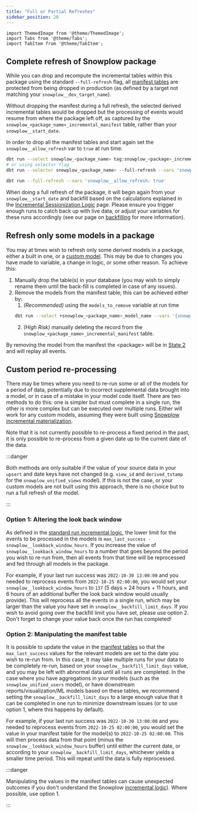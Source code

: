```yaml
---
title: "Full or Partial Refreshes"
sidebar_position: 20
---
```


```mdx-code-block
import ThemedImage from '@theme/ThemedImage';
import Tabs from '@theme/Tabs';
import TabItem from '@theme/TabItem';
```

## Complete refresh of Snowplow package

While you can drop and recompute the incremental tables within this package using the standard `--full-refresh` flag, all [manifest tables](/docs/modeling-your-data/modeling-your-data-with-dbt/package-mechanics/manifest-tables/index.md) are protected from being dropped in production (as defined by a target not matching your `snowplow__dev_target_name`). 

Without dropping the manifest during a full refresh, the selected derived incremental tables would be dropped but the processing of events would resume from where the package left off, as captured by the `snowplow_<package_name>_incremental_manifest` table, rather than your `snowplow__start_date`.

In order to drop all the manifest tables and start again set the `snowplow__allow_refresh` var to `true` at run time:

<Tabs groupId="refresh" queryString>
<TabItem value="Other packages" label="Other packages">

```bash
dbt run --select snowplow_<package_name> tag:snowplow_<package>_incremental --full-refresh --vars 'snowplow__allow_refresh: true'
# or using selector flag
dbt run --selector snowplow_<package_name> --full-refresh --vars 'snowplow__allow_refresh: true'
```

</TabItem>

<TabItem value="Attribution" label="Attribution">

```bash
dbt run --full-refresh --vars 'snowplow__allow_refresh: true'
```

</TabItem>
</Tabs>


When doing a full refresh of the package, it will begin again from your `snowplow__start_date` and backfill based on the calculations explained in the [Incremental Sessionization Logic](/docs/modeling-your-data/modeling-your-data-with-dbt/package-mechanics/incremental-processing/index.md) page. Please ensure you trigger enough runs to catch back up with live data, or adjust your variables for these runs accordingly (see our page on [backfilling](/docs/modeling-your-data/modeling-your-data-with-dbt/dbt-operation/backfilling/index.md) for more information).


## Refresh only some models in a package

You may at times wish to refresh only some derived models in a package, either a built in one, or a [custom model](/docs/modeling-your-data/modeling-your-data-with-dbt/dbt-custom-models/index.md). This may be due to changes you have made to variable, a change in logic, or some other reason. To achieve this:

1. Manually drop the table(s) in your database (you may wish to simply rename them until the back-fill is completed in case of any issues).
2. Remove the models from the manifest table; this can be achieved either by:
   1. *(Recommended)* using the `models_to_remove` variable at run time
    ```bash
    dbt run --select +snowplow_<package_name>_model_name --vars '{snowplow__start_date: "yyyy-mm-dd", models_to_remove: snowplow_<package>_model_name}'
    ```
    2. *(High Risk)* manually deleting the record from the `snowplow_<package_name>_incremental_manifest` table.

By removing the  model from the manifest the <package\> will be in [State 2](/docs/modeling-your-data/modeling-your-data-with-dbt/package-mechanics/incremental-processing/index.md#state-2-new-model-introduced) and will replay all events.

## Custom period re-processing

There may be times where you need to re-run some or all of the models for a period of data, potentially due to incorrect supplemental data brought into a model, or in case of a mistake in your model code itself. There are two methods to do this: one is simpler but must complete in a single run, the other is more complex but can be executed over multiple runs. Either will work for any custom models, assuming they were built using [Snowplow incremental materialization](/docs/modeling-your-data/modeling-your-data-with-dbt/package-mechanics/optimized-upserts/index.md).

Note that it is not currently possible to re-process a fixed period in the past, it is only possible to re-process from a given date up to the current date of the data.

:::danger

Both methods are only suitable if the value of your source data in your `upsert` and date keys have not changed (e.g. `view_id` and `derived_tstamp` for the `snowplow_unified_views` model). If this is not the case, or your custom models are not built using this approach, there is no choice but to run a full refresh of the model.

:::
### Option 1: Altering the look back window

As defined in the [standard run incremental logic](/docs/modeling-your-data/modeling-your-data-with-dbt/package-mechanics/incremental-processing/index.md#state-4-standard-run), the lower limit for the events to be processed in the models is `max_last_success - snowplow__lookback_window_hours`. If you increase the value of `snowplow__lookback_window_hours` to a number that goes beyond the period you wish to re-run from, then all events from that time will be reprocessed and fed through all models in the package.

For example, if your last run success was `2022-10-30 13:00:00` and you needed to reprocess events from `2022-10-25 02:00:00`, you would set your `snowplow__lookback_window_hours` to `137` (5 days × 24 hours + 11 hours, and 6 hours of an additional buffer the look back window would usually provide). This will reprocess all the events in a single run, which may be larger than the value you have set in `snowplow__backfill_limit_days`. If you wish to avoid going over the backfill limit you have set, please use option 2. Don't forget to change your value back once the run has completed!

<p align="center">
<ThemedImage 
alt="Demonstration of data processing through option 1 approach" 
sources={{
    light: require('./images/data_progress_example1_light.drawio.png').default, 
    dark: require('./images/data_progress_example1_dark.drawio.png').default
}}/>
</p>

### Option 2: Manipulating the manifest table

It is possible to update the value in the [manifest tables](/docs/modeling-your-data/modeling-your-data-with-dbt/dbt-operation/index.md#manifest-tables) so that the `max_last_success` values for the relevant models are set to the date you wish to re-run from. In this case, it may take multiple runs for your data to be completely re-run, based on your `snowplow__backfill_limit_days` value, and you may be left with abnormal data until all runs are completed. In the case where you have aggregations in your models (such as the `snowplow_unified_users` model), or have downstream reports/visualization/ML models based on these tables, we recommend setting the `snowplow__backfill_limit_days` to a large enough value that it can be completed in one run to minimize downstream issues (or to use option 1, where this happens by default).

For example, if your last run success was `2022-10-30 13:00:00` and you needed to reprocess events from `2022-10-25 02:00:00`, you would set the value in your manifest table for the model(s) to `2022-10-25 02:00:00`. This will then process data from that point (minus the `snowplow__lookback_window_hours` buffer) until either the current date, or according to your `snowplow__backfill_limit_days`, whichever yields a smaller time period. This will repeat until the data is fully reprocessed.

<p align="center">
<ThemedImage
alt="Demonstration of data processing through multiple runs of the option 2 approach"
sources={{
    light: require('./images/data_progress_example2_light.drawio.png').default,
    dark: require('./images/data_progress_example2_dark.drawio.png').default
    }}
/>
</p>

:::danger

Manipulating the values in the manifest tables can cause unexpected outcomes if you don't understand the Snowplow [incremental logic](/docs/modeling-your-data/modeling-your-data-with-dbt/package-mechanics/incremental-processing/index.md)). Where possible, use option 1.

:::
